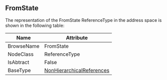 <!-- objecttype -->
## FromState
The representation of the FromState ReferenceType in the address space is shown in the following table:  

|Name|Attribute|
|---|---|
|BrowseName|FromState|
|NodeClass|ReferenceType|
|IsAbtract|False|
|BaseType|[NonHierarchicalReferences](../../../Part3/ReferenceTypes/NonHierarchicalReferences/readme.md)|

